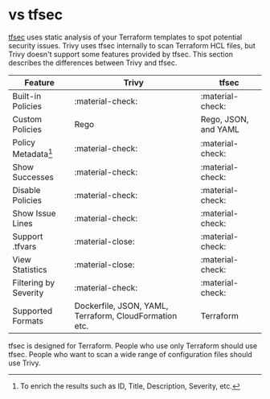 # vs tfsec
[tfsec][tfsec] uses static analysis of your Terraform templates to spot potential security issues.
Trivy uses tfsec internally to scan Terraform HCL files, but Trivy doesn't support some features provided by tfsec.
This section describes the differences between Trivy and tfsec.

| Feature               | Trivy                                                  | tfsec                |
|-----------------------|--------------------------------------------------------|----------------------|
| Built-in Policies     | :material-check:                                       | :material-check:     |
| Custom Policies       | Rego                                                   | Rego, JSON, and YAML |
| Policy Metadata[^1]   | :material-check:                                       | :material-check:     |
| Show Successes        | :material-check:                                       | :material-check:     |
| Disable Policies      | :material-check:                                       | :material-check:     |
| Show Issue Lines      | :material-check:                                       | :material-check:     |
| Support .tfvars       | :material-close:                                       | :material-check:     |
| View Statistics       | :material-close:                                       | :material-check:     |
| Filtering by Severity | :material-check:                                       | :material-check:     |
| Supported Formats     | Dockerfile, JSON, YAML, Terraform, CloudFormation etc. | Terraform            |

[^1]: To enrich the results such as ID, Title, Description, Severity, etc.

tfsec is designed for Terraform.
People who use only Terraform should use tfsec.
People who want to scan a wide range of configuration files should use Trivy.

[tfsec]: https://github.com/aquasecurity/tfsec